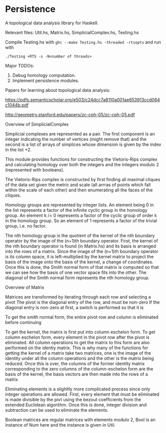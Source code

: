 # Persistence
A topological data analysis library for Haskell.

Relevant files: Util.hs, Matrix.hs, SimplicialComplex.hs, Testing.hs

Compile Testing.hs with `ghc --make Testing.hs -threaded -rtsopts` and run with 

    ./Testing +RTS -s -N<number of threads>

Major TODOs:
1) Debug homology computation.
2) Implement persistence modules.

Papers for learning about topological data analysis:

https://pdfs.semanticscholar.org/e503/c24dcc7a8110a001ae653913ccd064c1044b.pdf

http://geometry.stanford.edu/papers/zc-cph-05/zc-cph-05.pdf

Overview of SimplicialComplex

Simplicial complexes are represented as a pair. The first component is an integer
indicating the number of vertices (might remove that) and the second is a list
of arrays of simplices whose dimension is given by the index in the list +2.

This module provides functions for constructing the Vietoris-Rips complex and calculating homology
over both the integers and the integers modulo 2 (represented with booleans).

The Vietoris-Rips complex is constructed by first finding all maximal cliques of the data set given
the metric and scale (all arrras of points which fall within the scale of each other) and then
enumerating all the faces of the cliques.

Homology groups are represented by integer lists. An element being 0 in the list represents a factor
of the infinite cyclic group in the homology group. An element k /= 0 represents a factor of the
cyclic group of order k in the homology group. So an element of 1 represents a factor of the trivial group, i.e. no factor.

The nth homology group is the quotient of the kernel of the nth boundary operator by the image of the (n+1)th boundary operator.
First, the kernel of the nth boundary operator is found (in Matrix.hs) and its basis is arranged into the rows of a matrix.
Since the image of the (n+1)th boundary operator is its column space, it is left-multiplied by the kernel matrix
to project the basis of the image onto the basis of the kernel, a change of coordinates. Once this is done,
the Smith normal form of that matrix is computed so that we can see how the basis of one vector space fits into the other.
The diagonal of the Smith normal form represents the nth homology group.

Overview of Matrix

Matrices are transformed by iterating through each row and selecting a pivot
The pivot is the diagonal entry of the row, and must be non-zero
If the diagonal entry is non-zero at first, a switch is performed so that it is

To get the smith normal form, the entire pivot row and column is eliminated before continuing

To get the kernel, the matrix is first put into column eschelon form. To get column eschelon form,
every element in the pivot row after the pivot is eliminated. All column operations to get the
matrix to this form are also performed on the identiy matrix. This is why many of the functions
for getting the kernel of a matrix take two matrices, one is the image of the identity under all
the column operations and the other is the matrix being reduced. Once this is over, the columns of
the former identity matrix corresponding to the zero columns of the column-eschelon form are the
basis of the kernel, the basis vectors are then made into the rows of a matrix

Eliminating elements is a slighltly more complicated process since only integer operations are allowed.
First, every element that must be eliminated is made divisible by the pivt using the bezout coefficients
from the extended Euclidean algorithm. Once this is done, integer division and subtraction can be used
to eliminate the elements.

Boolean matrices are regular matrices with elements modulo 2, Bool is an instance
of Num here and the instance is given in Util.
